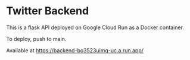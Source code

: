 # Twitter Backend

This is a flask API deployed on Google Cloud Run as a Docker container.

To deploy, push to main.

Available at https://backend-bo3523uimq-uc.a.run.app/
